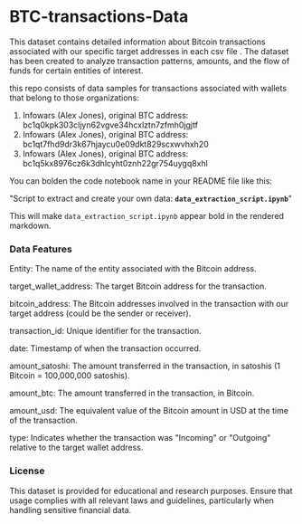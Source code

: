 # BTC-transactions-Data

This dataset contains detailed information about Bitcoin transactions associated with our specific target addresses in each csv file . The dataset has been created to analyze transaction patterns, amounts, and the flow of funds for certain entities of interest.

this repo consists of data samples for transactions associated with wallets that belong to those organizations:
1) Infowars (Alex Jones), original BTC address: bc1q0kpk303cljyn62vgve34hcxlztn7zfmh0jgjtf
2) Infowars (Alex Jones), original BTC address: bc1qt7fhd9dr3k67hjaycu0e09dkt829scxwvhxh20
3) Infowars (Alex Jones), original BTC address: bc1q5kx8976cz6k3dhlcyht0znh22gr754uygq8xhl

You can bolden the code notebook name in your README file like this:

"Script to extract and create your own data: **`data_extraction_script.ipynb`**" 

This will make `data_extraction_script.ipynb` appear bold in the rendered markdown.

### Data Features
Entity: The name of the entity associated with the Bitcoin address.

target_wallet_address: The target Bitcoin address for the transaction.

bitcoin_address: The Bitcoin addresses involved in the transaction with our target address (could be the sender or receiver).

transaction_id: Unique identifier for the transaction.

date: Timestamp of when the transaction occurred.

amount_satoshi: The amount transferred in the transaction, in satoshis (1 Bitcoin = 100,000,000 satoshis).

amount_btc: The amount transferred in the transaction, in Bitcoin.

amount_usd: The equivalent value of the Bitcoin amount in USD at the time of the transaction.

type: Indicates whether the transaction was "Incoming" or "Outgoing" relative to the target wallet address.



### License

This dataset is provided for educational and research purposes. Ensure that usage complies with all relevant laws and guidelines, particularly when handling sensitive financial data.

